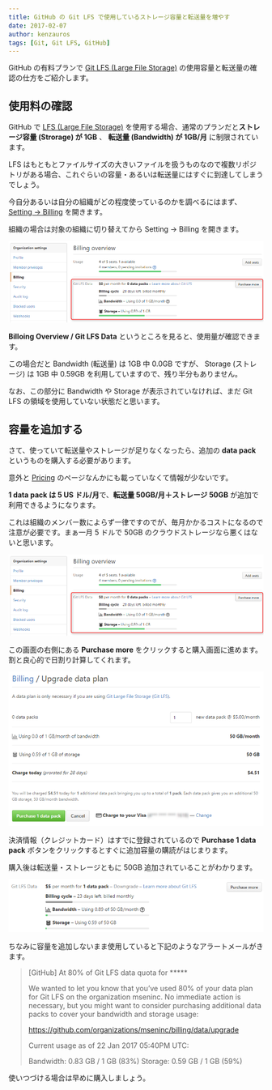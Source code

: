 ```yaml
---
title: GitHub の Git LFS で使用しているストレージ容量と転送量を増やす
date: 2017-02-07
author: kenzauros
tags: [Git, Git LFS, GitHub]
---
```


GitHub の有料プランで [Git LFS (Large File Storage)](https://git-lfs.github.com/) の使用容量と転送量の確認の仕方をご紹介します。

## 使用料の確認

GitHub で [LFS (Large File Storage)](https://git-lfs.github.com/) を使用する場合、通常のプランだと**ストレージ容量 (Strorage) が 1GB** 、 **転送量 (Bandwidth) が 1GB/月** に制限されています。

LFS はもともとファイルサイズの大きいファイルを扱うものなので複数リポジトリがある場合、これぐらいの容量・あるいは転送量にはすぐに到達してしまうでしょう。

今自分あるいは自分の組織がどの程度使っているのかを調べるにはまず、 [Setting → Billing](https://github.com/settings/billing) を開きます。 

組織の場合は対象の組織に切り替えてから Setting → Billing を開きます。

![](images/how-to-increase-git-lfs-data-capacity-1.png)

**Billoing Overview / Git LFS Data** というところを見ると、使用量が確認できます。

この場合だと Bandwidth (転送量) は 1GB 中 0.0GB ですが、 Storage (ストレージ) は 1GB 中 0.59GB を利用していますので、残り半分もありません。

なお、この部分に Bandwidth や Storage が表示されていなければ、まだ Git LFS の領域を使用していない状態だと思います。

## 容量を追加する

さて、使っていて転送量やストレージが足りなくなったら、追加の **data pack** というものを購入する必要があります。

意外と [Pricing](https://github.com/pricing) のページなんかにも載っていなくて情報が少ないです。

**1 data pack は 5 US ドル/月**で、**転送量 50GB/月＋ストレージ 50GB** が追加で利用できるようになります。

これは組織のメンバー数によらず一律ですのでが、毎月かかるコストになるので注意が必要です。まぁ一月 5 ドルで 50GB のクラウドストレージなら悪くはないと思います。

![](images/how-to-increase-git-lfs-data-capacity-1.png)

この画面の右側にある **Purchase more** をクリックすると購入画面に進めます。割と良心的で日割り計算してくれます。

![](images/how-to-increase-git-lfs-data-capacity-2.png)

決済情報（クレジットカード）はすでに登録されているので **Purchase 1 data pack** ボタンをクリックするとすぐに追加容量の購読がはじまります。

購入後は転送量・ストレージともに 50GB 追加されていることがわかります。

![](images/how-to-increase-git-lfs-data-capacity-3.png)

ちなみに容量を追加しないまま使用していると下記のようなアラートメールがきます。

>[GitHub] At 80% of Git LFS data quota for *****
>
>We wanted to let you know that you’ve used 80% of your data plan for Git LFS on the organization mseninc. No immediate action is necessary, but you might want to consider purchasing additional data packs to cover your bandwidth and storage usage:
>
>  https://github.com/organizations/mseninc/billing/data/upgrade
>
>Current usage as of 22 Jan 2017 05:40PM UTC:
>
>  Bandwidth: 0.83 GB / 1 GB (83%)
>  Storage: 0.59 GB / 1 GB (59%)

使いつづける場合は早めに購入しましょう。
